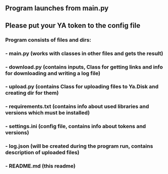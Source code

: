 ## Program launches from main.py
## Please put your YA token to the config file
### Program consists of files and dirs:
### - main.py (works with classes in other files and gets the result)
### - download.py (contains inputs, Class for getting links and info for downloading and writing a log file)
### - upload.py (contains Class for uploading files to Ya.Disk and creating dir for them)
### - requirements.txt (contains info about used libraries and versions which must be installed)
### - settings.ini (config file, contains info about tokens and versions)
### - log.json (will be created during the program run, contains description of uploaded files)
### - README.md (this readme)
